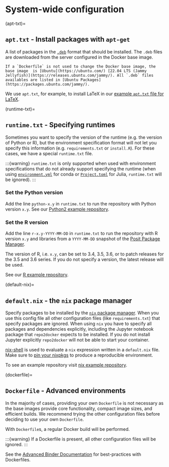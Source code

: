 # System-wide configuration

(apt-txt)=

## `apt.txt` - Install packages with `apt-get`

A list of packages in the [`.deb`](<https://en.wikipedia.org/wiki/Deb_(file_format)>) format that should be installed. The `.deb` files are downloaded from the server configured in the Docker base image.

```{note}
If a `Dockerfile` is not used to change the Docker base image, the base image  is [Ubuntu](https://ubuntu.com/) [22.04 LTS (Jammy Jellyfish)](https://releases.ubuntu.com/jammy/). All `.deb` files availables are listed in [Ubuntu Packages](https://packages.ubuntu.com/jammy/).
```

We use `apt.txt`, for example, to install LaTeX in our
[example `apt.txt` file for LaTeX](https://github.com/binder-examples/latex/blob/HEAD/apt.txt).

(runtime-txt)=

## `runtime.txt` - Specifying runtimes

Sometimes you want to specify the version of the runtime (e.g. the version of Python or R), but the environment specification format will not let you specify this information (e.g. `requirements.txt` or `install.R`).
For these cases, we have a special `runtime.txt` file.

:::{warning}
`runtime.txt` is only supported when used with environment specifications
that do not already support specifying the runtime
(when using [`environment.yml`](#environment-yml) for conda or [`Project.toml`](#project-toml) for Julia, `runtime.txt` will be ignored).
:::

### Set the Python version

Add the line `python-x.y` in `runtime.txt` to run the repository with Python version `x.y`.
See our [Python2 example repository](https://github.com/binder-examples/python2_runtime/blob/HEAD/runtime.txt).

### Set the R version

Add the line `r-x.y-YYYY-MM-DD` in `runtime.txt` to run the repository with R version `x.y` and libraries from a `YYYY-MM-DD` snapshot of the [Posit Package Manager](https://packagemanager.posit.co/client/#/repos/2/overview).

The version of R, i.e. `x.y`, can be set to 3.4, 3.5, 3.6, or to patch releases for the 3.5 and 3.6 series.
If you do not specify a version, the latest release will be used.

See our [R example repository](https://github.com/binder-examples/r/blob/HEAD/runtime.txt).

(default-nix)=

## `default.nix` - the `nix` package manager

Specify packages to be installed by the [`nix` package manager](https://github.com/NixOS/nixpkgs).
When you use this config file all other configuration files (like `requirements.txt`)
that specify packages are ignored. When using `nix` you have to specify all
packages and dependencies explicitly, including the Jupyter notebook package that
`repo2docker` expects to be installed. If you do not install Jupyter explicitly
`repo2docker` will not be able to start your container.

[nix-shell](https://nixos.org/nix/manual/#sec-nix-shell) is used to evaluate
a `nix` expression written in a `default.nix` file. Make sure to
[pin your nixpkgs](https://discourse.nixos.org/t/nixops-pinning-nixpkgs/734)
to produce a reproducible environment.

To see an example repository visit
[nix example repository](https://github.com/binder-examples/nix).

(dockerfile)=

## `Dockerfile` - Advanced environments

In the majority of cases, providing your own `Dockerfile` is not necessary as the base images provide core functionality, compact image sizes, and efficient builds. We recommend trying the other configuration files before deciding to use your own `Dockerfile`.

With `Dockerfile`s, a regular Docker build will be performed.

:::{warning}
If a Dockerfile is present, all other configuration files will be ignored.
:::

See the [Advanced Binder Documentation](https://mybinder.readthedocs.io/en/latest/tutorials/dockerfile.html) for
best-practices with Dockerfiles.
